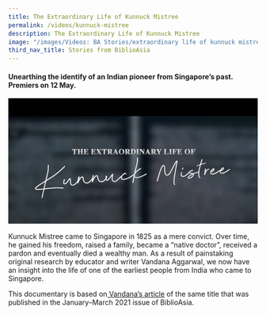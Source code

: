 ```yaml
---
title: The Extraordinary Life of Kunnuck Mistree
permalink: /videos/kunnuck-mistree
description: The Extraordinary Life of Kunnuck Mistree
image: "/images/Videos: BA Stories/extraordinary life of kunnuck mistree.png"
third_nav_title: Stories from BiblioAsia
---
```

#### Unearthing the identify of an Indian pioneer from Singapore’s past. Premiers on 12 May.

![Unearthing the identify of an Indian pioneer from Singapore’s past](/images/Videos:%20BA%20Stories/extraordinary%20life%20of%20kunnuck%20mistree.png)

Kunnuck Mistree came to Singapore in 1825 as a mere convict. Over time, he gained his freedom, raised a family, became a “native doctor”, received a pardon and eventually died a wealthy man. As a result of painstaking original research by educator and writer Vandana Aggarwal, we now have an insight into the life of one of the earliest people from India who came to Singapore. 

This documentary is based on[ Vandana’s article](/vol-16/issue-4/jan-mar-2021/kunnuck) of the same title that was published in the January–March 2021 issue of BiblioAsia. 